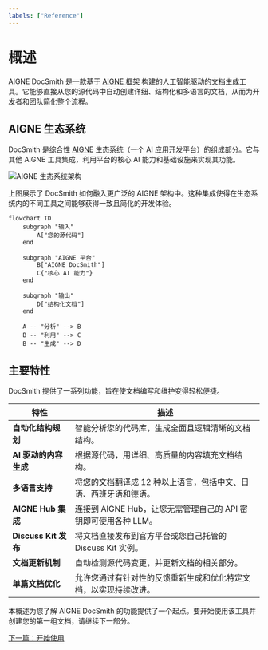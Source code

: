 ```yaml
---
labels: ["Reference"]
---
```


# 概述

AIGNE DocSmith 是一款基于 [AIGNE 框架](https://www.aigne.io/en/framework) 构建的人工智能驱动的文档生成工具。它能够直接从您的源代码中自动创建详细、结构化和多语言的文档，从而为开发者和团队简化整个流程。

## AIGNE 生态系统

DocSmith 是综合性 [AIGNE](https://www.aigne.io) 生态系统（一个 AI 应用开发平台）的组成部分。它与其他 AIGNE 工具集成，利用平台的核心 AI 能力和基础设施来实现其功能。

![AIGNE 生态系统架构](https://docsmith.aigne.io/image-bin/uploads/def424c20bbdb3c77483894fe0e22819.png)

上图展示了 DocSmith 如何融入更广泛的 AIGNE 架构中。这种集成使得在生态系统内的不同工具之间能够获得一致且简化的开发体验。

```mermaid
flowchart TD
    subgraph "输入"
        A["您的源代码"]
    end

    subgraph "AIGNE 平台"
        B["AIGNE DocSmith"]
        C{"核心 AI 能力"}
    end

    subgraph "输出"
        D["结构化文档"]
    end

    A -- "分析" --> B
    B -- "利用" --> C
    B -- "生成" --> D
```

## 主要特性

DocSmith 提供了一系列功能，旨在使文档编写和维护变得轻松便捷。

| 特性 | 描述 |
|---|---|
| **自动化结构规划** | 智能分析您的代码库，生成全面且逻辑清晰的文档结构。 |
| **AI 驱动的内容生成** | 根据源代码，用详细、高质量的内容填充文档结构。 |
| **多语言支持** | 将您的文档翻译成 12 种以上语言，包括中文、日语、西班牙语和德语。 |
| **AIGNE Hub 集成** | 连接到 AIGNE Hub，让您无需管理自己的 API 密钥即可使用各种 LLM。 |
| **Discuss Kit 发布** | 将文档直接发布到官方平台或您自己托管的 Discuss Kit 实例。 |
| **文档更新机制** | 自动检测源代码变更，并更新文档的相关部分。 |
| **单篇文档优化** | 允许您通过有针对性的反馈重新生成和优化特定文档，以实现持续改进。 |


本概述为您了解 AIGNE DocSmith 的功能提供了一个起点。要开始使用该工具并创建您的第一组文档，请继续下一部分。

[下一篇：开始使用](./getting-started.md)